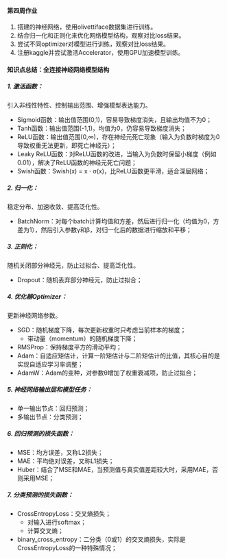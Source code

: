 #### 第四周作业
1. 搭建的神经网络，使用olivettiface数据集进行训练。
2. 结合归一化和正则化来优化网络模型结构，观察对比loss结果。
3. 尝试不同optimizer对模型进行训练，观察对比loss结果。
4. 注册kaggle并尝试激活Accelerator，使用GPU加速模型训练。

#### 知识点总结：全连接神经网络模型结构
##### 1. 激活函数：
引入非线性特性、控制输出范围、增强模型表达能力。

* Sigmoid函数：输出值范围(0,1)，容易导致梯度消失，且输出均值不为0；
* Tanh函数：输出值范围(-1,1)，均值为0，仍容易导致梯度消失；
* ReLU函数：输出值范围(0,∞)，存在神经元死亡现象（输入为负数时梯度为0导致权重无法更新，即死亡神经元）；
* Leaky ReLU函数：对ReLU函数的改进，当输入为负数时保留小梯度（例如0.01），解决了ReLU函数的神经元死亡问题；
* Swish函数：Swish(x) = x ⋅ σ(x)，比ReLU函数更平滑，适合深层网络；

##### 2. 归一化：
稳定分布、加速收敛、提高泛化性。

* BatchNorm：对每个batch计算均值和方差，然后进行归一化（均值为0，方差为1），然后引入参数γ和β，对归一化后的数据进行缩放和平移；

##### 3. 正则化：
随机关闭部分神经元，防止过拟合、提高泛化性。

* Dropout：随机丢弃部分神经元，防止过拟合；


##### 4. 优化器Optimizer：
更新神经网络参数。
* SGD：随机梯度下降，每次更新权重时只考虑当前样本的梯度；
    * 带动量（momentum）的随机梯度下降；
* RMSProp：保持梯度平方的滑动平均；
* Adam：自适应矩估计，计算⼀阶矩估计与⼆阶矩估计的⽐值，其核⼼⽬的是实现⾃适应学习率调整；
* AdamW：Adam的变种，对参数θ增加了权重衰减项，防止过拟合；

##### 5. 神经网络输出层和模型任务：
* 单一输出节点：回归预测；
* 多输出节点：分类预测；

##### 6. 回归预测的损失函数：
* MSE：均方误差，又称L2损失；
* MAE：平均绝对误差，又称L1损失；
* Huber：结合了MSE和MAE，当预测值与真实值差距较大时，采用MAE，否则采用MSE；

##### 7. 分类预测的损失函数：
* CrossEntropyLoss：交叉熵损失；
    * 对输入进行softmax；
    * 计算交叉熵；
* binary_cross_entropy：二分类（0或1）的交叉熵损失，实际是CrossEntropyLoss的一种特殊情况；
